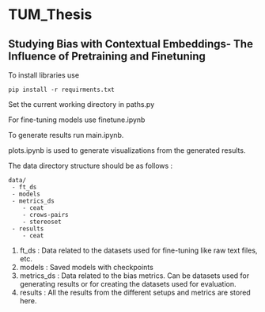 # TUM_Thesis
## Studying Bias with Contextual Embeddings- The Influence of Pretraining and Finetuning

To install libraries use

```
pip install -r requirments.txt
```

Set the current working directory in paths.py 

For fine-tuning models use finetune.ipynb

To generate results run main.ipynb.

plots.ipynb is used to generate visualizations from the generated results.

The data directory structure should be as follows : 

```
data/
 - ft_ds
 - models
 - metrics_ds
    - ceat
    - crows-pairs
    - stereoset
 - results
    - ceat

```

1. ft_ds : Data related to the datasets used for fine-tuning like raw text files, etc.
2. models : Saved models with checkpoints
3. metrics_ds : Data related to the bias metrics. Can be datasets used for generating results or for creating the datasets used for evaluation.
4. results : All the results from the different setups and metrics are stored here.



